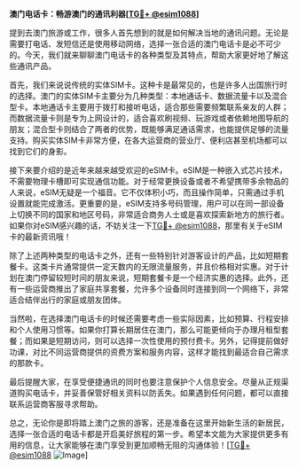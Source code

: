 **澳门电话卡：畅游澳门的通讯利器[[TG💪+ @esim1088](https://t.me/s/esim1088)]**

提到去澳门旅游或工作，很多人首先想到的就是如何解决当地的通讯问题。无论是需要打电话、发短信还是使用移动网络，选择一张合适的澳门电话卡是必不可少的。今天，我们就来聊聊澳门电话卡的各种类型及其特点，帮助大家更好地了解这些通讯产品。

首先，我们来说说传统的实体SIM卡。这种卡是最常见的，也是许多人出国旅行时的选择。澳门的实体SIM卡主要分为几种类型：本地通话卡、数据流量卡以及混合型卡。本地通话卡主要用于拨打和接听电话，适合那些需要频繁联系亲友的人群；而数据流量卡则是专为上网设计的，适合喜欢刷视频、玩游戏或者依赖地图导航的朋友；混合型卡则结合了两者的优势，既能够满足通话需求，也能提供足够的流量支持。购买实体SIM卡非常方便，在各大运营商的营业厅、便利店甚至机场都可以找到它们的身影。

接下来要介绍的是近年来越来越受欢迎的eSIM卡。eSIM是一种嵌入式芯片技术，不需要物理卡槽即可实现通信功能。对于经常更换设备或者不希望携带多余物品的人来说，eSIM无疑是一个福音。它不仅体积小巧，而且操作简单，只需通过手机设置就能完成激活。更重要的是，eSIM支持多号码管理，用户可以在同一部设备上切换不同的国家和地区号码，非常适合商务人士或是喜欢探索新地方的旅行者。如果你对eSIM感兴趣的话，不妨关注一下[TG💪+ @esim1088](https://t.me/s/esim1088)，那里有关于eSIM卡的最新资讯哦！

除了上述两种类型的电话卡之外，还有一些特别针对游客设计的产品，比如短期套餐卡。这类卡片通常提供一定天数内的无限流量服务，并且价格相对实惠。对于计划在澳门停留较短时间的朋友来说，短期套餐卡是一个经济实惠的选择。此外，还有一些运营商推出了家庭共享套餐，允许多个设备同时连接到同一个网络下，非常适合结伴出行的家庭或朋友团体。

当然啦，在选择澳门电话卡的时候还需要考虑一些实际因素，比如预算、行程安排和个人使用习惯等。如果你打算长期居住在澳门，那么可能更倾向于办理月租型套餐；而如果是短期访问，则可以选择一次性使用的预付费卡。另外，记得提前做好功课，对比不同运营商提供的资费方案和服务内容，这样才能找到最适合自己需求的那款卡。

最后提醒大家，在享受便捷通讯的同时也要注意保护个人信息安全。尽量从正规渠道购买电话卡，并妥善保管好相关资料以防丢失。如果遇到任何问题，都可以直接联系运营商客服寻求帮助。

总之，无论你是即将踏上澳门之旅的游客，还是准备在这里开始新生活的新居民，选择一张合适的电话卡都是开启美好旅程的第一步。希望本文能为大家提供更多有用的信息，让大家能够在澳门享受到更加顺畅无阻的沟通体验！[[TG💪+ @esim1088](https://t.me/s/esim1088) ![Image](https://i.postimg.cc/4NQfJmqS/Snipaste-2025-05-13-00-14-12.png)]